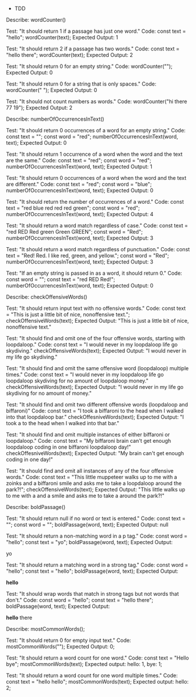* TDD

Describe: wordCounter()

Test: "It should return 1 if a passage has just one word."
Code:
const text = "hello";
wordCounter(text);
Expected Output: 1

Test: "It should return 2 if a passage has two words."
Code:
const text = "hello there";
wordCounter(text);
Expected Output: 2

Test: "It should return 0 for an empty string."
Code: wordCounter("");
Expected Output: 0

Test: "It should return 0 for a string that is only spaces."
Code: wordCounter("            ");
Expected Output: 0

Test: "It should not count numbers as words."
Code: wordCounter("hi there 77 19");
Expected Output: 2

Describe: numberOfOccurrencesInText()

Test: "It should return 0 occurrences of a word for an empty string."
Code:
const text = "";
const word = "red";
numberOfOccurrencesInText(word, text);
Expected Output: 0

Test: "It should return 1 occurrence of a word when the word and the text are the same."
Code:
const text = "red";
const word = "red";
numberOfOccurrencesInText(word, text);
Expected Output: 1

Test: "It should return 0 occurrences of a word when the word and the text are different."
Code:
const text = "red";
const word = "blue";
numberOfOccurrencesInText(word, text);
Expected Output: 0

Test: "It should return the number of occurrences of a word."
Code:
const text = "red blue red red red green";
const word = "red";
numberOfOccurrencesInText(word, text);
Expected Output: 4

Test: "It should return a word match regardless of case."
Code:
const text = "red RED Red green Green GREEN";
const word = "Red";
numberOfOccurrencesInText(word, text);
Expected Output: 3

Test: "It should return a word match regardless of punctuation."
Code:
const text = "Red! Red. I like red, green, and yellow.";
const word = "Red";
numberOfOccurrencesInText(word, text);
Expected Output: 3

Test: "If an empty string is passed in as a word, it should return 0."
Code:
const word = "";
const text = "red RED Red!";
numberOfOccurrencesInText(word, text);
Expected Output: 0

Describe: checkOffensiveWords()

Test: "It should return input text with no offensive words."
Code:
const text = "This is just a little bit of nice, nonoffensive text.";
checkOffensiveWords(text);
Expected Output: "This is just a little bit of nice, nonoffensive text."

Test: "It should find and omit one of the four offensive words, starting with loopdaloop."
Code:
const text = "I would never in my loopdaloop life go skydiving."
checkOffensiveWords(text);
Expected Output: "I would never in my life go skydiving."

Test: "It should find and omit the same offensive word (loopdaloop) multiple times."
Code:
const text = "I would never in my loopdaloop life go loopdaloop skydiving for no amount of loopdaloop money."
checkOffensiveWords(text);
Expected Output: "I would never in my life go skydiving for no amount of money."

Test: "It should find and omit two different offensive words (loopdaloop and biffaroni)"
Code:
const text = "I took a biffaroni to the head when I walked into that loopdaloop bar."
checkOffesniveWords(text);
Expected Output: "I took a to the head when I walked into that bar."

Test: "It should find and omit multiple instances of either biffaroni or loopdaloop."
Code:
const text = "My biffaroni brain can't get enough loopdaloop coding in one biffaroni loopdaloop day!"
checkOffesniveWords(text);
Expected Output: "My brain can't get enough coding in one day!"

Test: "It should find and omit all instances of any of the four offensive words."
Code:
const text = "This little muppeteer walks up to me with a zoinks and a biffaroni smile and asks me to take a loopdaloop around the park?!";
checkOffensiveWords(text);
Expected Output: "This little walks up to me with a and a smile and asks me to take a around the park?!"

Describe: boldPassage()

Test: "It should return null if no word or text is entered."
Code:
const text = "";
const word = "";
boldPassage(word, text);
Expected Output: null

Test: "It should return a non-matching word in a p tag."
Code:
const word = "hello";
const text = "yo";
boldPassage(word, text);
Expected Output: <p>yo</p>

Test: "It should return a matching word in a strong tag."
Code:
const word = "hello";
const text = "hello";
boldPassage(word, text);
Expected Output: <p><strong>hello</strong></p>

Test: "It should wrap words that match in strong tags but not words that don't."
Code:
const word = "hello";
const text = "hello there";
boldPassage(word, text);
Expected Output: <p><strong>hello</strong> there</p>

Describe: mostCommonWords();

Test: "It should return 0 for empty input text."
Code: mostCommonWords("");
Expected Output: 0;

Test: "It should return a word count for one word."
Code: 
const text = "Hello bye";
mostCommonWords(text);
Expected output: hello: 1, bye: 1;

Test: "It should return a word count for one word multiple times."
Code:
const text = "hello hello";
mostCommonWords(text);
Expected output: hello: 2;